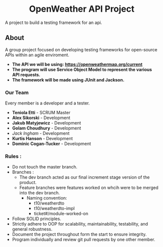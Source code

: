 
# 
<h1 align="center">OpenWeather API Project</h1>
A project to build a testing framework for an api.

## About
A group project focused on developing testing frameworks for open-source APIs within an agile enviroment.  
- **The API we will be using: https://openweathermap.org/current**
- **The program will use Service Object Model to represent the various API requests.**
- **The framework will be made using JUnit and Jackson.**

### Our Team
Every member is a developer and a tester.

- **Teniola Etti** - SCRUM Master
- **Alex Sikorski** - Development
- **Jakub Matyjewicz** - Development
- **Golam Choudhury** - Development
- *Jack Ingham* - Development
- **Kurtis Hanson** - Development
- **Dominic Cogan-Tucker** - Development

### Rules :

* Do not touch the master branch.
* Branches : 
    *  The dev branch acted as our final increment stage version of the product.
    *  Feature branches were features worked on whcih were to be merged into the dev branch.
        * Naming convention: 
          * t10/weatherdto
          * t10/weatherdto-impl
          * ticket#/module-worked-on
* Follow SOLID principles.
* Strictly adhere to OOP for scalability, maintainability, testability, and general robustness.
* Document the project throughout form the start to ensure integrity.
* Program individually and review git pull requests by one other member.
